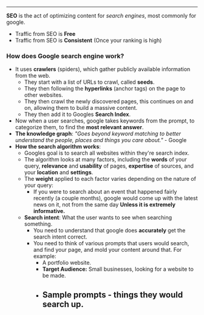 
___
**SEO** is the act of optimizing content for *search engines*, most commonly for google.
- Traffic from SEO is **Free**
- Traffic from SEO is **Consistent** (Once your ranking is high)

### How does Google search engine work?
- It uses **crawlers** (spiders), which gather publicly available information from the web.
	- They start with a list of URLs to crawl, called **seeds**. 
	- They then following the **hyperlinks** (anchor tags) on the page to other websites.
	- They then crawl the newly discovered pages, this continues on and on, allowing them to build a massive content.
	- They then add it to Googles **Search Index**.
- Now when a user searches, google takes keywords from the prompt, to categorize them, to find the **most relevant answer**.
- **The knowledge graph**: *"Goes beyond keyword matching to better understand the people, places and things you care about."* - Google
- **How the search algorithm works**:
	- Googles goal is to search all websites within they're search index.
	- The algorithm looks at many factors, including the **words** of your query, **relevance** and **usability** of pages, **expertise** of sources, and your **location** and **settings**.
	- The **weight** applied to each factor varies depending on the nature of your query:
		- If you were to search about an event that happened fairly recently (a couple months), google would come up with the latest news on it, not from the same day **Unless it is extremely informative.**
	- **Search intent**: What the user wants to see when searching something.
		- You need to understand that google does **accurately** get the search intent correct.
		- You need to think of various prompts that users would search, and find your page, and mold your content around that. For example:
			- A portfolio website.
			- **Target Audience:** Small businesses, looking for a website to be made.
			- **Sample prompts** - things they would search up.
				- 